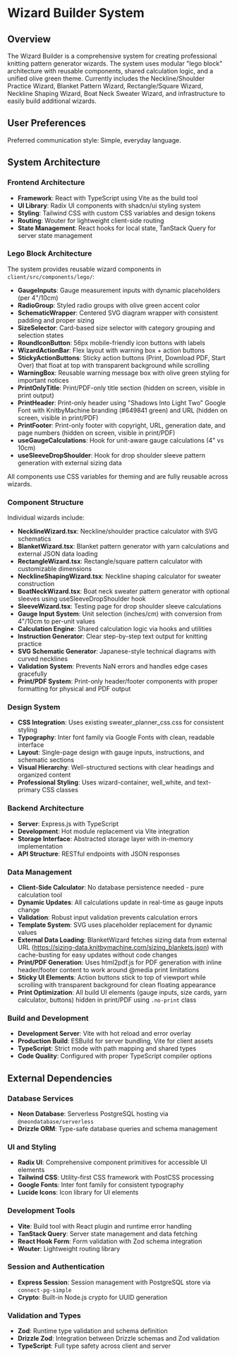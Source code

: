 # Wizard Builder System

## Overview

The Wizard Builder is a comprehensive system for creating professional knitting pattern generator wizards. The system uses modular "lego block" architecture with reusable components, shared calculation logic, and a unified olive green theme. Currently includes the Neckline/Shoulder Practice Wizard, Blanket Pattern Wizard, Rectangle/Square Wizard, Neckline Shaping Wizard, Boat Neck Sweater Wizard, and infrastructure to easily build additional wizards.

## User Preferences

Preferred communication style: Simple, everyday language.

## System Architecture

### Frontend Architecture
- **Framework**: React with TypeScript using Vite as the build tool
- **UI Library**: Radix UI components with shadcn/ui styling system
- **Styling**: Tailwind CSS with custom CSS variables and design tokens
- **Routing**: Wouter for lightweight client-side routing
- **State Management**: React hooks for local state, TanStack Query for server state management

### Lego Block Architecture
The system provides reusable wizard components in `client/src/components/lego/`:
- **GaugeInputs**: Gauge measurement inputs with dynamic placeholders (per 4"/10cm)
- **RadioGroup**: Styled radio groups with olive green accent color
- **SchematicWrapper**: Centered SVG diagram wrapper with consistent padding and proper sizing
- **SizeSelector**: Card-based size selector with category grouping and selection states
- **RoundIconButton**: 56px mobile-friendly icon buttons with labels
- **WizardActionBar**: Flex layout with warning box + action buttons
- **StickyActionButtons**: Sticky action buttons (Print, Download PDF, Start Over) that float at top with transparent background while scrolling
- **WarningBox**: Reusable warning message box with olive green styling for important notices
- **PrintOnlyTitle**: Print/PDF-only title section (hidden on screen, visible in print output)
- **PrintHeader**: Print-only header using "Shadows Into Light Two" Google Font with KnitbyMachine branding (#649841 green) and URL (hidden on screen, visible in print/PDF)
- **PrintFooter**: Print-only footer with copyright, URL, generation date, and page numbers (hidden on screen, visible in print/PDF)
- **useGaugeCalculations**: Hook for unit-aware gauge calculations (4" vs 10cm)
- **useSleeveDropShoulder**: Hook for drop shoulder sleeve pattern generation with external sizing data

All components use CSS variables for theming and are fully reusable across wizards.

### Component Structure
Individual wizards include:
- **NecklineWizard.tsx**: Neckline/shoulder practice calculator with SVG schematics
- **BlanketWizard.tsx**: Blanket pattern generator with yarn calculations and external JSON data loading
- **RectangleWizard.tsx**: Rectangle/square pattern calculator with customizable dimensions
- **NecklineShapingWizard.tsx**: Neckline shaping calculator for sweater construction
- **BoatNeckWizard.tsx**: Boat neck sweater pattern generator with optional sleeves using useSleeveDropShoulder hook
- **SleeveWizard.tsx**: Testing page for drop shoulder sleeve calculations
- **Gauge Input System**: Unit selection (inches/cm) with conversion from 4"/10cm to per-unit values  
- **Calculation Engine**: Shared calculation logic via hooks and utilities
- **Instruction Generator**: Clear step-by-step text output for knitting practice
- **SVG Schematic Generator**: Japanese-style technical diagrams with curved necklines
- **Validation System**: Prevents NaN errors and handles edge cases gracefully
- **Print/PDF System**: Print-only header/footer components with proper formatting for physical and PDF output

### Design System
- **CSS Integration**: Uses existing sweater_planner_css.css for consistent styling
- **Typography**: Inter font family via Google Fonts with clean, readable interface
- **Layout**: Single-page design with gauge inputs, instructions, and schematic sections
- **Visual Hierarchy**: Well-structured sections with clear headings and organized content
- **Professional Styling**: Uses wizard-container, well_white, and text-primary CSS classes

### Backend Architecture
- **Server**: Express.js with TypeScript
- **Development**: Hot module replacement via Vite integration
- **Storage Interface**: Abstracted storage layer with in-memory implementation
- **API Structure**: RESTful endpoints with JSON responses

### Data Management
- **Client-Side Calculator**: No database persistence needed - pure calculation tool
- **Dynamic Updates**: All calculations update in real-time as gauge inputs change
- **Validation**: Robust input validation prevents calculation errors
- **Template System**: SVG uses placeholder replacement for dynamic values
- **External Data Loading**: BlanketWizard fetches sizing data from external URL (https://sizing-data.knitbymachine.com/sizing_blankets.json) with cache-busting for easy updates without code changes
- **Print/PDF Generation**: Uses html2pdf.js for PDF generation with inline header/footer content to work around @media print limitations
- **Sticky UI Elements**: Action buttons stick to top of viewport while scrolling with transparent background for clean floating appearance
- **Print Optimization**: All build UI elements (gauge inputs, size cards, yarn calculator, buttons) hidden in print/PDF using `.no-print` class

### Build and Development
- **Development Server**: Vite with hot reload and error overlay
- **Production Build**: ESBuild for server bundling, Vite for client assets
- **TypeScript**: Strict mode with path mapping and shared types
- **Code Quality**: Configured with proper TypeScript compiler options

## External Dependencies

### Database Services
- **Neon Database**: Serverless PostgreSQL hosting via `@neondatabase/serverless`
- **Drizzle ORM**: Type-safe database queries and schema management

### UI and Styling
- **Radix UI**: Comprehensive component primitives for accessible UI elements
- **Tailwind CSS**: Utility-first CSS framework with PostCSS processing
- **Google Fonts**: Inter font family for consistent typography
- **Lucide Icons**: Icon library for UI elements

### Development Tools
- **Vite**: Build tool with React plugin and runtime error handling
- **TanStack Query**: Server state management and data fetching
- **React Hook Form**: Form validation with Zod schema integration
- **Wouter**: Lightweight routing library

### Session and Authentication
- **Express Session**: Session management with PostgreSQL store via `connect-pg-simple`
- **Crypto**: Built-in Node.js crypto for UUID generation

### Validation and Types
- **Zod**: Runtime type validation and schema definition
- **Drizzle Zod**: Integration between Drizzle schemas and Zod validation
- **TypeScript**: Full type safety across client and server